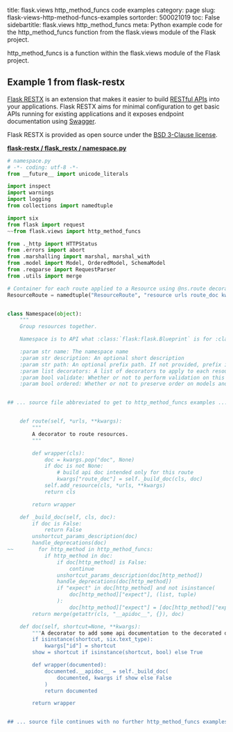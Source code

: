 title: flask.views http_method_funcs code examples
category: page
slug: flask-views-http-method-funcs-examples
sortorder: 500021019
toc: False
sidebartitle: flask.views http_method_funcs
meta: Python example code for the http_method_funcs function from the flask.views module of the Flask project.


http_method_funcs is a function within the flask.views module of the Flask project.


## Example 1 from flask-restx
[Flask RESTX](https://github.com/python-restx/flask-restx) is an
extension that makes it easier to build
[RESTful APIs](/application-programming-interfaces.html) into
your applications. Flask RESTX aims for minimal configuration to
get basic APIs running for existing applications and it exposes
endpoint documentation using [Swagger](https://swagger.io/).

Flask RESTX is provided as open source under the
[BSD  3-Clause license](https://github.com/python-restx/flask-restx/blob/master/LICENSE).

[**flask-restx / flask_restx / namespace.py**](https://github.com/python-restx/flask-restx/blob/master/flask_restx/./namespace.py)

```python
# namespace.py
# -*- coding: utf-8 -*-
from __future__ import unicode_literals

import inspect
import warnings
import logging
from collections import namedtuple

import six
from flask import request
~~from flask.views import http_method_funcs

from ._http import HTTPStatus
from .errors import abort
from .marshalling import marshal, marshal_with
from .model import Model, OrderedModel, SchemaModel
from .reqparse import RequestParser
from .utils import merge

# Container for each route applied to a Resource using @ns.route decorator
ResourceRoute = namedtuple("ResourceRoute", "resource urls route_doc kwargs")


class Namespace(object):
    """
    Group resources together.

    Namespace is to API what :class:`flask:flask.Blueprint` is for :class:`flask:flask.Flask`.

    :param str name: The namespace name
    :param str description: An optional short description
    :param str path: An optional prefix path. If not provided, prefix is ``/+name``
    :param list decorators: A list of decorators to apply to each resources
    :param bool validate: Whether or not to perform validation on this namespace
    :param bool ordered: Whether or not to preserve order on models and marshalling


## ... source file abbreviated to get to http_method_funcs examples ...


    def route(self, *urls, **kwargs):
        """
        A decorator to route resources.
        """

        def wrapper(cls):
            doc = kwargs.pop("doc", None)
            if doc is not None:
                # build api doc intended only for this route
                kwargs["route_doc"] = self._build_doc(cls, doc)
            self.add_resource(cls, *urls, **kwargs)
            return cls

        return wrapper

    def _build_doc(self, cls, doc):
        if doc is False:
            return False
        unshortcut_params_description(doc)
        handle_deprecations(doc)
~~        for http_method in http_method_funcs:
            if http_method in doc:
                if doc[http_method] is False:
                    continue
                unshortcut_params_description(doc[http_method])
                handle_deprecations(doc[http_method])
                if "expect" in doc[http_method] and not isinstance(
                    doc[http_method]["expect"], (list, tuple)
                ):
                    doc[http_method]["expect"] = [doc[http_method]["expect"]]
        return merge(getattr(cls, "__apidoc__", {}), doc)

    def doc(self, shortcut=None, **kwargs):
        """A decorator to add some api documentation to the decorated object"""
        if isinstance(shortcut, six.text_type):
            kwargs["id"] = shortcut
        show = shortcut if isinstance(shortcut, bool) else True

        def wrapper(documented):
            documented.__apidoc__ = self._build_doc(
                documented, kwargs if show else False
            )
            return documented

        return wrapper


## ... source file continues with no further http_method_funcs examples...


```


